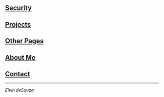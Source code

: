 ## [Security](src/security.md)

## [Projects](src/projects.md)

## [Other Pages](src/pages.md)

## [About Me](./src/about.md)

## [Contact](./src/contact.md)

---

_Elvin deSouza_
